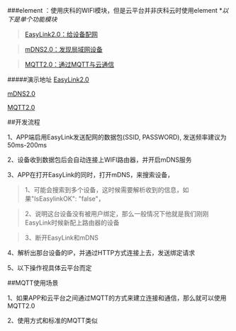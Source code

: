 ###element ：使用庆科的WIFI模块，但是云平台并非庆科云时使用element
**以下是单个功能模块*
>[EasyLink2.0：给设备配网](https://github.com/mxchipSDK/Fog2.0/blob/master/Android/element/EasyLink.MD)

>[mDNS2.0：发现局域网设备](https://github.com/mxchipSDK/Fog2.0/blob/master/Android/element/EasyLink.MD)

>[MQTT2.0：通过MQTT与云通信](https://github.com/mxchipSDK/Fog2.0/blob/master/Android/element/EasyLink.MD)

#####演示地址
[EasyLink2.0](http://fir.im/easylink2)

[mDNS2.0](http://fir.im/mDNS2)

[MQTT2.0](http://fir.im/MQTT2)


##开发流程

1、APP端启用EasyLink发送配网的数据包(SSID, PASSWORD), 发送频率建议为50ms-200ms

2、设备收到数据包后会自动连接上WIFI路由器，并开启mDNS服务

3、APP在打开EasyLink的同时，打开mDNS，来搜索设备，

>1、可能会搜索到多个设备，这时候需要解析收到的信息，如果"IsEasylinkOK": "false"，

>2、说明这台设备没有被用户绑定，那么一般情况下他就是我们刚刚EasyLink时候新配上路由器的设备

>3、断开EasyLink和mDNS

4、解析出那台设备的IP，并通过HTTP方式连接上去，发送绑定请求

5、以下操作视具体云平台而定


##MQTT使用场景

1、如果APP和云平台之间通过MQTT的方式来建立连接和通信，那么就可以使用MQTT2.0

2、使用方式和标准的MQTT类似